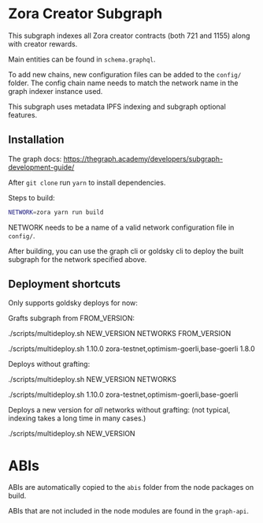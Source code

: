 # Zora Creator Subgraph

This subgraph indexes all Zora creator contracts (both 721 and 1155) along with creator rewards.

Main entities can be found in `schema.graphql`.

To add new chains, new configuration files can be added to the `config/` folder. The config chain name needs to match the network name in the graph indexer instance used.

This subgraph uses metadata IPFS indexing and subgraph optional features.

## Installation

The graph docs: https://thegraph.academy/developers/subgraph-development-guide/

After `git clone` run `yarn` to install dependencies.


Steps to build:

```sh
NETWORK=zora yarn run build

```

NETWORK needs to be a name of a valid network configuration file in `config/`.


After building, you can use the graph cli or goldsky cli to deploy the built subgraph for the network specified above.


## Deployment shortcuts

Only supports goldsky deploys for now:

Grafts subgraph from FROM_VERSION:

./scripts/multideploy.sh NEW_VERSION NETWORKS FROM_VERSION

./scripts/multideploy.sh 1.10.0 zora-testnet,optimism-goerli,base-goerli 1.8.0

Deploys without grafting:

./scripts/multideploy.sh NEW_VERSION NETWORKS

./scripts/multideploy.sh 1.10.0 zora-testnet,optimism-goerli,base-goerli

Deploys a new version for _all_ networks without grafting: (not typical, indexing takes a long time in many cases.)

./scripts/multideploy.sh NEW_VERSION

# ABIs

ABIs are automatically copied to the `abis` folder from the node packages on build.

ABIs that are not included in the node modules are found in the `graph-api`.